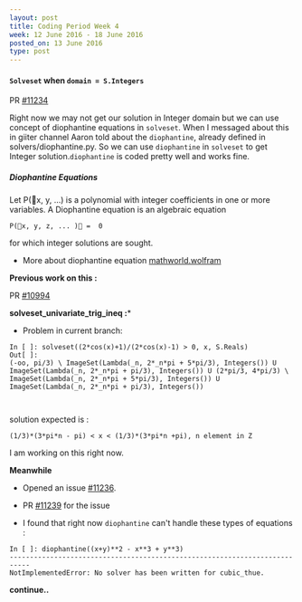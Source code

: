 ```yaml
---
layout: post
title: Coding Period Week 4
week: 12 June 2016 - 18 June 2016
posted_on: 13 June 2016
type: post
---
```


#### `Solveset` when `domain = S.Integers`

PR [#11234](https://github.com/sympy/sympy/pull/11234)

Right now we may not get our solution in Integer domain but we can use concept of diophantine equations in `solveset`.
When I messaged about this in giiter channel Aaron told about the `diophantine`, already defined in solvers/diophantine.py.
So we can use `diophantine` in `solveset` to get Integer solution.`diophantine` is coded pretty well and works fine.

##### Diophantine Equations

Let P(x, y, ...) is a polynomial with integer coefficients in one or more variables.
A Diophantine equation is an algebraic equation

```
P(x, y, z, ... ) =  0
```

for which integer solutions are sought.

* More about diophantine equation [mathworld.wolfram](http://mathworld.wolfram.com/DiophantineEquation.html)

**Previous work on this :**

PR [#10994](https://github.com/sympy/sympy/pull/10994)

**solveset_univariate_trig_ineq :***

* Problem in current branch:

```
In [ ]: solveset((2*cos(x)+1)/(2*cos(x)-1) > 0, x, S.Reals)
Out[ ]:
(-oo, pi/3) \ ImageSet(Lambda(_n, 2*_n*pi + 5*pi/3), Integers()) U ImageSet(Lambda(_n, 2*_n*pi + pi/3), Integers()) U (2*pi/3, 4*pi/3) \ ImageSet(Lambda(_n, 2*_n*pi + 5*pi/3), Integers()) U ImageSet(Lambda(_n, 2*_n*pi + pi/3), Integers())



```

solution expected is :

`(1/3)*(3*pi*n - pi) < x < (1/3)*(3*pi*n +pi), n element in Z`

I am working on this right now.


**Meanwhile**

* Opened an issue [#11236](https://github.com/sympy/sympy/issues/11236).

* PR [#11239](https://github.com/sympy/sympy/pull/11239) for the issue

* I found that right now `diophantine` can't handle these types of equations :

```
In [ ]: diophantine((x+y)**2 - x**3 + y**3)
---------------------------------------------------------------------------
NotImplementedError: No solver has been written for cubic_thue.

```

**continue..**

